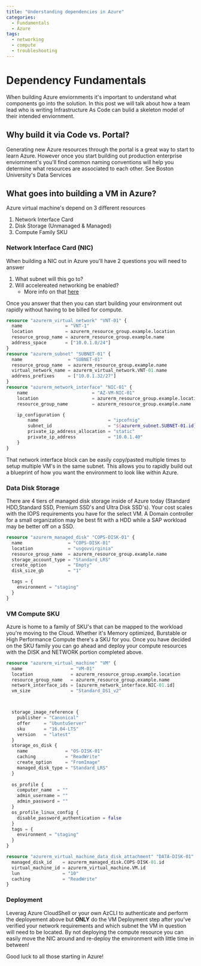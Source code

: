 ```yaml
---
title: "Understanding dependencies in Azure"
categories:
  - Fundamentals
  - Azure
tags:
  - networking
  - compute
  - troubleshooting
---
```



# Dependency Fundamentals

When building Azure enviornments it's important to understand what components go into the solution. In this post we will talk about how a team lead who is writing Infrastructure As Code can bulid a skeleton model of their intended enviornment.

## Why build it via Code vs. Portal?

Generating new Azure resources through the portal is a great way to start to learn Azure. However once you start building out production enterprise enviornment's you'll find common naming conventions will help you determine what resources are associated to each other. See Boston University's Data Services 

## What goes into building a VM in Azure?

Azure virtual machine's depend on 3 different resources

1. Network Interface Card
2. Disk Storage (Unmanaged & Managed)
3. Compute Family SKU

### Network Interface Card (NIC)

When building a NIC out in Azure you'll have 2 questions you will need to answer

1. What subnet will this go to?
2. Will accelereated networking be enabled? 
   - More info on that [here](https://docs.microsoft.com/en-us/azure/virtual-network/create-vm-accelerated-networking-cli#benefits)

Once you answer that then you can start building your environment out rapidly without having to be billed for compute.

````terraform
resource "azurerm_virtual_network" "VNT-01" {
  name                = "VNT-1"
  location            = azurerm_resource_group.example.location
  resource_group_name = azurerm_resource_group.example.name
  address_space       = ["10.0.1.0/24"]
}
resource "azurerm_subnet" "SUBNET-01" {
  name                 = "SUBNET-01"
  resource_group_name  = azurerm_resource_group.example.name
  virtual_network_name = azurerm_virtual_network.VNT-01.name
  address_prefixes     = ["10.0.1.32/27"]
}
resource "azurerm_network_interface" "NIC-01" {
    name                        = "AZ-VM-NIC-01"
    location                    = azurerm_resource_group.example.location
    resource_group_name         = azurerm_resource_group.example.name

    ip_configuration {
        name                          = "ipcofnig"
        subnet_id                     = "${azurerm_subnet.SUBNET-01.id}"
        private_ip_address_allocation = "static"
        private_ip_address            = "10.0.1.40"
    }
}
````

That network interface block can be easily copy/pasted multiple times to setup multiple VM's in the same subnet. This allows you to rapidly build out a blueprint of how you want the environment to look like within Azure.

### Data Disk Storage

There are 4 tiers of managed disk storage inside of Azure today (Standard HDD,Standard SSD, Premium SSD's and Ultra Disk SSD's). Your cost scales with the IOPS requirements you have for the select VM. A Domain controller for a small organization may be best fit with a HDD while a SAP workload may be better off on a SSD. 

````terraform
resource "azurerm_managed_disk" "COPS-DISK-01" {
  name                 = "COPS-DISK-01"
  location             = "usgovvirginia"
  resource_group_name  = azurerm_resource_group.example.name
  storage_account_type = "Standard_LRS"
  create_option        = "Empty"
  disk_size_gb         = "1"

  tags = {
    environment = "staging"
  }
}
````


### VM Compute SKU

Azure is home to a family of SKU's that can be mapped to the workload you're moving to the Cloud. Whether it's Memory optimized, Burstable or High Performance Compute there's a SKU for you. Once you have decided on the SKU family you can go ahead and deploy your compute resources with the DISK and NETWORK portion completed above. 

````terraform
resource "azurerm_virtual_machine" "VM" {
  name                  = "VM-01"
  location              = azurerm_resource_group.example.location
  resource_group_name   = azurerm_resource_group.example.name
  network_interface_ids = [azurerm_network_interface.NIC-01.id]
  vm_size               = "Standard_DS1_v2"



  storage_image_reference {
    publisher = "Canonical"
    offer     = "UbuntuServer"
    sku       = "16.04-LTS"
    version   = "latest"
  }
  storage_os_disk {
    name              = "OS-DISK-01"
    caching           = "ReadWrite"
    create_option     = "FromImage"
    managed_disk_type = "Standard_LRS"
  }
  
  os_profile {
    computer_name  = ""
    admin_username = ""
    admin_password = ""
  }
  os_profile_linux_config {
    disable_password_authentication = false
  }
  tags = {
    environment = "staging"
  }
}

resource "azurerm_virtual_machine_data_disk_attachment" "DATA-DISK-01" {
  managed_disk_id    = azurerm_managed_disk.COPS-DISK-01.id
  virtual_machine_id = azurerm_virtual_machine.VM.id
  lun                = "10"
  caching            = "ReadWrite"
}
````


### Deployment

Leverag Azure CloudShell or your own AzCLI to authenticate and perform the deployement above but **ONLY** do the VM Deployment step after you've verified your network requirements and which subnet the VM in question will need to be located. By not deploying the compute resource you can easily move the NIC around and re-deploy the environment with little time in between!

Good luck to all those starting in Azure!
